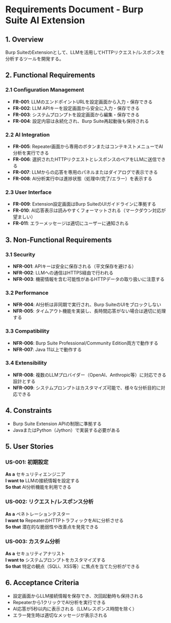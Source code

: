 # Requirements Document - Burp Suite AI Extension

## 1. Overview
Burp SuiteのExtensionとして、LLMを活用してHTTPリクエスト/レスポンスを分析するツールを開発する。

## 2. Functional Requirements

### 2.1 Configuration Management
- **FR-001**: LLMのエンドポイントURLを設定画面から入力・保存できる
- **FR-002**: LLM APIキーを設定画面から安全に入力・保存できる
- **FR-003**: システムプロンプトを設定画面から編集・保存できる
- **FR-004**: 設定内容は永続化され、Burp Suite再起動後も保持される

### 2.2 AI Integration
- **FR-005**: Repeater画面から専用のボタンまたはコンテキストメニューでAI分析を実行できる
- **FR-006**: 選択されたHTTPリクエストとレスポンスのペアをLLMに送信できる
- **FR-007**: LLMからの応答を専用のパネルまたはダイアログで表示できる
- **FR-008**: AI分析実行中は進捗状態（処理中/完了/エラー）を表示する

### 2.3 User Interface
- **FR-009**: Extension設定画面はBurp SuiteのUIガイドラインに準拠する
- **FR-010**: AI応答表示は読みやすくフォーマットされる（マークダウン対応が望ましい）
- **FR-011**: エラーメッセージは適切にユーザーに通知される

## 3. Non-Functional Requirements

### 3.1 Security
- **NFR-001**: APIキーは安全に保存される（平文保存を避ける）
- **NFR-002**: LLMへの通信はHTTPS経由で行われる
- **NFR-003**: 機密情報を含む可能性があるHTTPデータの取り扱いに注意する

### 3.2 Performance
- **NFR-004**: AI分析は非同期で実行され、Burp SuiteのUIをブロックしない
- **NFR-005**: タイムアウト機能を実装し、長時間応答がない場合は適切に処理する

### 3.3 Compatibility
- **NFR-006**: Burp Suite Professional/Community Edition両方で動作する
- **NFR-007**: Java 11以上で動作する

### 3.4 Extensibility
- **NFR-008**: 複数のLLMプロバイダー（OpenAI、Anthropic等）に対応できる設計とする
- **NFR-009**: システムプロンプトはカスタマイズ可能で、様々な分析目的に対応できる

## 4. Constraints
- Burp Suite Extension APIの制限に準拠する
- JavaまたはPython（Jython）で実装する必要がある

## 5. User Stories

### US-001: 初期設定
**As a** セキュリティエンジニア  
**I want to** LLMの接続情報を設定する  
**So that** AI分析機能を利用できる

### US-002: リクエスト/レスポンス分析
**As a** ペネトレーションテスター  
**I want to** RepeaterのHTTPトラフィックをAIに分析させる  
**So that** 潜在的な脆弱性や改善点を発見できる

### US-003: カスタム分析
**As a** セキュリティアナリスト  
**I want to** システムプロンプトをカスタマイズする  
**So that** 特定の観点（SQLi、XSS等）に焦点を当てた分析ができる

## 6. Acceptance Criteria
- 設定画面からLLM接続情報を保存でき、次回起動時も保持される
- Repeaterから1クリックでAI分析を実行できる
- AI応答が5秒以内に表示される（LLMレスポンス時間を除く）
- エラー発生時は適切なメッセージが表示される